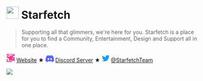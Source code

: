 # <img src="https://user-images.githubusercontent.com/108213178/194779001-5a19a89d-ae54-4f48-8036-4f4c63a945f2.png" width="32" height="32"/> Starfetch
> Supporting all that glimmers, we're here for you. Starfetch is a place for you to find a Community, Entertainment, Design and Support all in one place.

<img src="https://github.com/StarfetchTeam/.github/blob/main/profile/Starfetch.png" width="22" height="22"/> <a href="https://starfetch.pages.dev">Website</a> ★
<img src="https://github.com/StarfetchTeam/.github/blob/main/profile/Discord.png" width="22" height="18"/> <a href="https://discord.gg/ZYyhr4sKvK">Discord Server</a> ★
<img src="https://github.com/StarfetchTeam/.github/blob/main/profile/Twitter.png" width="20" height="20"/> <a href="https://twitter.com/StarfetchTeam">@StarfetchTeam</a>

![](https://cdn.discordapp.com/attachments/1028469259938046012/1028753010899288124/Starfetch_Banner_DM.png)
